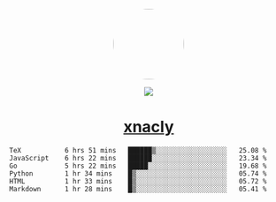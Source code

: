 <p align="center">
  <img style="border-radius: 100px" width="128" height="128" src="https://avatars.githubusercontent.com/u/47723417?v=4"/>
</p>
<p align="center">
  <img src="https://komarev.com/ghpvc/?username=xnacly&&style=flat-square"/>
</p>

<h1 align="center"><a href="https://xnacly.me"> xnacly</a> </h1>

<!--START_SECTION:waka-->

```text
TeX           6 hrs 51 mins   ██████▒░░░░░░░░░░░░░░░░░░   25.08 %
JavaScript    6 hrs 22 mins   ██████░░░░░░░░░░░░░░░░░░░   23.34 %
Go            5 hrs 22 mins   █████░░░░░░░░░░░░░░░░░░░░   19.68 %
Python        1 hr 34 mins    █▒░░░░░░░░░░░░░░░░░░░░░░░   05.74 %
HTML          1 hr 33 mins    █▒░░░░░░░░░░░░░░░░░░░░░░░   05.72 %
Markdown      1 hr 28 mins    █▒░░░░░░░░░░░░░░░░░░░░░░░   05.41 %
```

<!--END_SECTION:waka-->
